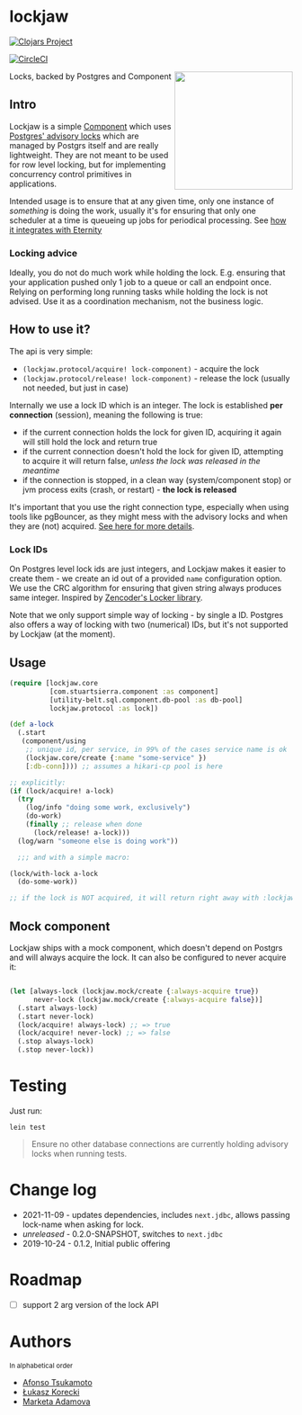 # lockjaw


[![Clojars Project](https://img.shields.io/clojars/v/nomnom/lockjaw.svg)](https://clojars.org/nomnom/lockjaw)

[![CircleCI](https://circleci.com/gh/nomnom-insights/nomnom.lockjaw.svg?style=svg)](https://circleci.com/gh/nomnom-insights/nomnom.lockjaw)

<img src="https://vignette.wikia.nocookie.net/marveldatabase/images/5/51/Lockjaw_Vol_1_1_Textless.jpg/revision/latest/scale-to-width-down/670?cb=20171122020841" align="right" height=210 />

Locks, backed by Postgres and Component

## Intro

Lockjaw is a simple [Component](https://github.com/stuartsierra/component) which uses [Postgres' advisory locks](https://www.postgresql.org/docs/9.6/functions-admin.html#FUNCTIONS-ADVISORY-LOCKS) which are managed by Postgrs itself and are really lightweight.
They are not meant to be used for row level locking, but for implementing concurrency control primitives in applications.

Intended usage is to ensure that at any given time, only one instance of *something* is doing the work, usually it's for ensuring that only one scheduler at a time is queueing up jobs for periodical processing. See [how it integrates with Eternity](https://github.com/nomnom-insights/nomnom.eternity#with-lock-eternitymiddlewarewith-lock)

### Locking advice

Ideally, you do not do much work while holding the lock. E.g. ensuring that your application pushed only 1 job to a queue or call an endpoint once. Relying on performing long running tasks while holding the lock is not advised. Use it as a coordination mechanism, not the business logic.

## How to use it?

The api is very simple:

- `(lockjaw.protocol/acquire! lock-component)` - acquire the lock
- `(lockjaw.protocol/release! lock-component)` - release the lock (usually not needed, but just in case)

Internally we use a lock ID which is an integer. The lock is established **per connection** (session), meaning the following is true:

- if the current connection holds the lock for given ID, acquiring it again will still hold the lock and return true
- if the current connection doesn't hold the lock for given ID, attempting to acquire it  will return false, *unless the lock was released in the meantime*
- if the connection is stopped, in a clean way (system/component stop) or jvm process exits (crash, or restart) - **the lock is released**

It's important that you use the right connection type, especially when using tools like pgBouncer, as they might mess with the advisory locks and when they are (not) acquired. [See here for more details](https://electron0zero.xyz/blog/til-connection-pooling-and-pgbouncer).

### Lock IDs

On Postgres level lock ids are just integers, and Lockjaw makes it easier to create them - we create an id out of a provided `name` configuration option.
We use the CRC algorithm for ensuring that given string always produces same integer. Inspired by [Zencoder's Locker library](https://github.com/zencoder/locker/blob/master/lib/locker/advisory.rb#L97-L101).

Note that we only support simple way of locking - by single a ID. Postgres also offers a way of locking with two (numerical) IDs, but it's not supported by Lockjaw (at the moment).


## Usage


```clojure
(require [lockjaw.core
          [com.stuartsierra.component :as component]
          [utility-belt.sql.component.db-pool :as db-pool]
          lockjaw.protocol :as lock])

(def a-lock
  (.start
   (component/using
    ;; unique id, per service, in 99% of the cases service name is ok
    (lockjaw.core/create {:name "some-service" })
    [:db-conn]))) ;; assumes a hikari-cp pool is here

;; explicitly:
(if (lock/acquire! a-lock)
  (try
    (log/info "doing some work, exclusively")
    (do-work)
    (finally ;; release when done
      (lock/release! a-lock)))
  (log/warn "someone else is doing work"))

  ;;; and with a simple macro:

(lock/with-lock a-lock
  (do-some-work))

;; if the lock is NOT acquired, it will return right away with :lockjaw.operation/no-lock keyword
```



## Mock component

Lockjaw ships with a mock component, which doesn't depend on Postgrs and will always
acquire the lock. It can also be configured to never acquire it:

```clojure

(let [always-lock (lockjaw.mock/create {:always-acquire true})
      never-lock (lockjaw.mock/create {:always-acquire false})]
  (.start always-lock)
  (.start never-lock)
  (lock/acquire! always-lock) ;; => true
  (lock/acquire! never-lock) ;; => false
  (.stop always-lock)
  (.stop never-lock))
```

# Testing

Just run:

`lein test`

> Ensure no other database connections are currently holding advisory locks when running tests.

# Change log

- 2021-11-09 - updates dependencies, includes `next.jdbc`, allows passing lock-name when asking for lock.
- *unreleased* - 0.2.0-SNAPSHOT, switches to `next.jdbc`
- 2019-10-24 - 0.1.2, Initial public offering

# Roadmap

- [ ] support 2 arg version of the lock API


# Authors

<sup>In alphabetical order</sup>

- [Afonso Tsukamoto](https://github.com/AfonsoTsukamoto)
- [Łukasz Korecki](https://github.com/lukaszkorecki)
- [Marketa Adamova](https://github.com/MarketaAdamova)
